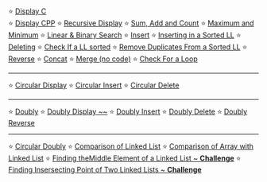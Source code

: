 
:star: [Display C](https://github.com/oucar/Data-Structures-Algorithms/blob/master/8-%20Linked%20List/displayC.c)<br>
:star: [Display CPP](https://github.com/oucar/Data-Structures-Algorithms/blob/master/8-%20Linked%20List/displayCPP.cpp)
:star: [Recursive Display](https://github.com/oucar/Data-Structures-Algorithms/blob/master/8-%20Linked%20List/recursiveDisplayCPP.cpp)
:star: [Sum, Add and Count](https://github.com/oucar/Data-Structures-Algorithms/blob/master/8-%20Linked%20List/sumCountCPP.cpp)
:star: [Maximum and Minimum](https://github.com/oucar/Data-Structures-Algorithms/blob/master/8-%20Linked%20List/maximumMinimum.cpp)
:star: [Linear & Binary Search](https://github.com/oucar/Data-Structures-Algorithms/blob/master/8-%20Linked%20List/search.cpp)
:star: [Insert](https://github.com/oucar/Data-Structures-Algorithms/blob/master/8-%20Linked%20List/insert.cpp)
:star: [Inserting in a Sorted LL](https://github.com/oucar/Data-Structures-Algorithms/blob/master/8-%20Linked%20List/insertSorted.cpp)
:star: [Deleting](https://github.com/oucar/Data-Structures-Algorithms/blob/master/8-%20Linked%20List/delete.cpp)
:star: [Check If a LL sorted](https://github.com/oucar/Data-Structures-Algorithms/blob/master/8-%20Linked%20List/isSorted.cpp)
:star: [Remove Duplicates From a Sorted LL](https://github.com/oucar/Data-Structures-Algorithms/blob/master/8-%20Linked%20List/isSorted-removeDuplicates.cpp)
:star: [Reverse](https://github.com/oucar/Data-Structures-Algorithms/blob/master/8-%20Linked%20List/reverse.cpp)
:star: [Concat](https://github.com/oucar/Data-Structures-Algorithms/blob/master/8-%20Linked%20List/concat.cpp)
:star: [Merge (no code)]()
:star: [Check For a Loop](https://github.com/oucar/Data-Structures-Algorithms/blob/master/8-%20Linked%20List/isLoop.cpp)

---

:star: [Circular Display](https://github.com/oucar/Data-Structures-Algorithms/blob/master/8-%20Linked%20List/circularDisplay.cpp)
:star: [Circular Insert](https://github.com/oucar/Data-Structures-Algorithms/blob/master/8-%20Linked%20List/circularInsert.cpp)
:star: [Circular Delete](https://github.com/oucar/Data-Structures-Algorithms/blob/master/8-%20Linked%20List/circularDelete.cpp)

---

:star: [Doubly](https://github.com/oucar/Data-Structures-Algorithms/blob/master/8-%20Linked%20List/doubly.cpp)
:star: [Doubly Display ~~]()
:star: [Doubly Insert](https://github.com/oucar/Data-Structures-Algorithms/blob/master/8-%20Linked%20List/doublyInsert.cpp)
:star: [Doubly Delete](https://github.com/oucar/Data-Structures-Algorithms/blob/master/8-%20Linked%20List/doublyDelete.cpp)
:star: [Doubly Reverse](https://github.com/oucar/Data-Structures-Algorithms/blob/master/8-%20Linked%20List/doublyReverse.cpp)

---
:star: [Circular Doubly]()
:star: [Comparison of Linked List]()
:star: [Comparison of Array with Linked List]()
:star: [Finding theMiddle Element of a Linked List ~ **Challenge**]()
:star: [Finding Insersecting Point of Two Linked Lists ~ **Challenge**]()





